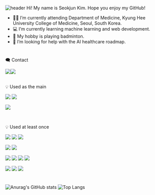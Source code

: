 ![header](https://capsule-render.vercel.app/api?type=waving&color=timeGradient&height=300&section=header&text=Nice%20to%20meet%20you%20everyone!%20🙌&fontSize=50)
Hi! My name is Seokjun Kim. Hope you enjoy my GitHub!

- 🧑‍🎓 I’m currently attending Department of Medicine, Kyung Hee University College of Medicine, Seoul, South Korea.
- 💻 I’m currently learning machine learning and web development.
- 🏸 My hobby is playing badminton.
- 🤔 I’m looking for help with the AI healthcare roadmap.
#

🗨️ Contact

<div style="display:flex; flex-direction:row;">
  <a href="https://instagram.com/sjxk1m?igshid=ZGUzMzM3NWJiOQ==" target="_blank"><img src="https://img.shields.io/badge/instagram-161B21?style=flat&logo=instagram&logoColor=0CDAE0"/></a>
  
  <a href="mailto:ksjross@gmail.com">
        <img src="https://img.shields.io/badge/Gmail-EA4335?style=flat&logo=Gmail&logoColor=white"></a>
</div>

<br>

💡 Used as the main

<a target="_blank"><img src="https://img.shields.io/badge/Python-161B21?style=flat&logo=python&logoColor=0069EA"/></a>
<a target="_blank"><img src="https://img.shields.io/badge/R-161B21?style=flat&logo=r&logoColor=008EE0"/></a>

<a target="_blank"><img src="https://img.shields.io/badge/PyCharm-161B21?style=flat&logo=pycharm&logoColor=00D326"/></a>

<br>

💡 Used at least once

<a target="_blank"><img src="https://img.shields.io/badge/C-161B21?style=flat&logo=c&logoColor=EF8B00"/></a>
<a target="_blank"><img src="https://img.shields.io/badge/JAVA-161B21?style=flat&logo=JAVA&logoColor=FC3F00"/></a>
<a target="_blank"><img src="https://img.shields.io/badge/SAS-161B21?style=flat&logo=SAS&logoColor=9200DB"/></a>

<a target="_blank"><img src="https://img.shields.io/badge/Visual Studio-161B21?style=flat&logo=visualstudio&logoColor=A600ED"/></a>
<a target="_blank"><img src="https://img.shields.io/badge/Android Studio-161B21?style=flat&logo=androidstudio&logoColor=4DC100"/></a>

<a target="_blank"><img src="https://img.shields.io/badge/TensorFlow-161B21?style=flat&logo=tensorflow&logoColor=F78800"/></a>
<a target="_blank"><img src="https://img.shields.io/badge/Keras-161B21?style=flat&logo=keras&logoColor=F73100"/></a>
<a target="_blank"><img src="https://img.shields.io/badge/Pygame-161B21?style=flat&logo=Pygame&logoColor=F4E000"/></a>
<a target="_blank"><img src="https://img.shields.io/badge/tkinter-161B21?style=flat&logo=tkinter&logoColor=0069EA"/></a>

<a target="_blank"><img src="https://img.shields.io/badge/Git-161B21?style=flat&logo=git&logoColor=EF4B00"/></a>
<a target="_blank"><img src="https://img.shields.io/badge/GitHub-161B21?style=flat&logo=github&logoColor=FFFFFF"/></a>
<a target="_blank"><img src="https://img.shields.io/badge/Sourcetree-161B21?style=flat&logo=sourcetree&logoColor=0031F7"/></a>

#

![Anurag's GitHub stats](https://github-readme-stats.vercel.app/api?username=fuera6&show_icons=true&theme=tokyonight)
![Top Langs](https://github-readme-stats.vercel.app/api/top-langs/?username=fuera6&layout=compact&theme=tokyonight)

